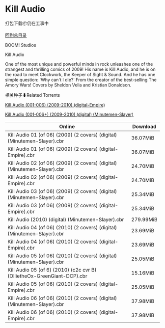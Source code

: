 # Kill Audio

打包下载📦仍在工事中

[回到总目录](/Catalogs.md)

BOOM! Studios

Kill Audio

One of the most unique and powerful minds in rock unleashes one of the strangest and thrilling comics of 2009! His name is Kill Audio, and he is on the road to meet Clockwork, the Keeper of Sight & Sound. And he has one simple question: 'Why can't I die?' From the creator of the best-selling The Amory Wars! Covers by Sheldon Vella and Kristian Donaldson.





相关种子⬇Related Torrents

[Kill Audio (001-006) (2009-2010) (digital-Empire)](https://github.com/alicewish/markdown/blob/master/torrent/Kill-Audio--001-006---2009-2010---digital-Empire.md)

[Kill Audio (001-006+) (2009-2010) (digital) (Minutemen-Slayer)](https://github.com/alicewish/markdown/blob/master/torrent/Kill-Audio--001-006----2009-2010---digital---Minutemen-Slayer.md)

Online | Download
--- | ---
Kill Audio 01 (of 06) (2009) (2 covers) (digital) (Minutemen-Slayer).cbr | 36.07MiB
Kill Audio 01 (of 06) (2009) (2 covers) (digital-Empire).cbr | 36.07MiB
Kill Audio 02 (of 06) (2009) (2 covers) (digital) (Minutemen-Slayer).cbr | 24.70MiB
Kill Audio 02 (of 06) (2009) (2 covers) (digital-Empire).cbr | 24.70MiB
Kill Audio 03 (of 06) (2009) (2 covers) (digital) (Minutemen-Slayer).cbr | 25.34MiB
Kill Audio 03 (of 06) (2009) (2 covers) (digital-Empire).cbr | 25.34MiB
Kill Audio (2010) (digital) (Minutemen-Slayer).cbr | 279.99MiB
Kill Audio 04 (of 06) (2010) (2 covers) (digital) (Minutemen-Slayer).cbr | 23.69MiB
Kill Audio 04 (of 06) (2010) (2 covers) (digital-Empire).cbr | 23.69MiB
Kill Audio 05 (of 06) (2010) (2 covers) (digital) (Minutemen-Slayer).cbr | 25.05MiB
Kill Audio 05 (of 6) (2010) (c2c cvr B) (OllietheOx-GreenGiant-DCP).cbr | 15.16MiB
Kill Audio 05 (of 06) (2010) (2 covers) (digital-Empire).cbr | 25.05MiB
Kill Audio 06 (of 06) (2010) (2 covers) (digital) (Minutemen-Slayer).cbr | 37.98MiB
Kill Audio 06 (of 06) (2010) (2 covers) (digital-Empire).cbr | 37.98MiB